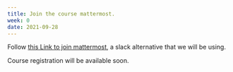 ```yaml
---
title: Join the course mattermost.
week: 0
date: 2021-09-28
---
```


Follow [this Link to join mattermost](https://mattermost.cs.washington.edu/signup_user_complete/?id=s9ri99xbcpbyuk6c1iruychp8y),
 a slack alternative that we will be using.

Course registration will be available soon.

